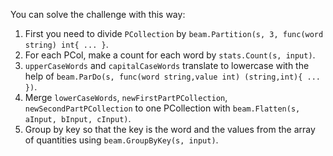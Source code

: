 You can solve the challenge with this way:
1. First you need to divide `PCollection` by `beam.Partition(s, 3, func(word string) int{ ... }`.
2. For each PCol, make a count for each word by `stats.Count(s, input)`.
3. `upperCaseWords` and `capitalCaseWords` translate to lowercase with the help of `beam.ParDo(s, func(word string,value int) (string,int){ ... })`.
4. Merge `lowerCaseWords`, `newFirstPartPCollection`, `newSecondPartPCollection` to one PCollection with `beam.Flatten(s, aInput, bInput, cInput)`.
5. Group by key so that the key is the word and the values from the array of quantities using `beam.GroupByKey(s, input)`.